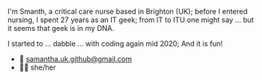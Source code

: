 I'm Smanth, a critical care nurse based in Brighton (UK); before I entered nursing, I spent 27 years as an IT geek; from IT to ITU one might say ... but it seems that geek is in my DNA.

I started to ... dabble ... with coding again mid 2020; And it is fun!
- :email: samantha.uk.github@gmail.com
- :rainbow_flag: she/her

